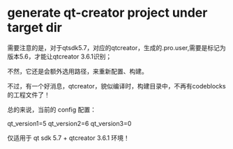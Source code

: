 # generate qt-creator project under target dir

需要注意的是，对于qtsdk5.7，对应的qtcreator，生成的.pro.user,需要是标记为版本5.6，才能让qtcreator 3.6.1识别；

不然，它还是会额外选用路径，来重新配置、构建。

不过，有一个好消息，qtcreator，貌似编译时，构建目录中，不再有codeblocks的工程文件了！

总的来说，当前的 config 配置：

qt_version1=5
qt_version2=6
qt_version3=0

仅适用于 qt sdk 5.7 + qtcreator 3.6.1 环境！
